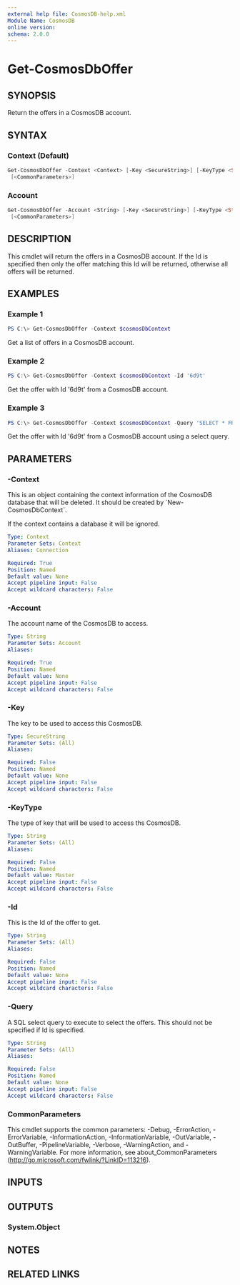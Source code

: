 ```yaml
---
external help file: CosmosDB-help.xml
Module Name: CosmosDB
online version:
schema: 2.0.0
---
```


# Get-CosmosDbOffer

## SYNOPSIS

Return the offers in a CosmosDB account.

## SYNTAX

### Context (Default)

```powershell
Get-CosmosDbOffer -Context <Context> [-Key <SecureString>] [-KeyType <String>] [-Id <String>] [-Query <String>]
 [<CommonParameters>]
```

### Account

```powershell
Get-CosmosDbOffer -Account <String> [-Key <SecureString>] [-KeyType <String>] [-Id <String>] [-Query <String>]
 [<CommonParameters>]
```

## DESCRIPTION

This cmdlet will return the offers in a CosmosDB account.
If the Id is specified then only the offer matching this
Id will be returned, otherwise all offers will be returned.

## EXAMPLES

### Example 1

```powershell
PS C:\> Get-CosmosDbOffer -Context $cosmosDbContext
```

Get a list of offers in a CosmosDB account.

### Example 2

```powershell
PS C:\> Get-CosmosDbOffer -Context $cosmosDbContext -Id '6d9t'
```

Get the offer with Id '6d9t' from a CosmosDB account.

### Example 3

```powershell
PS C:\> Get-CosmosDbOffer -Context $cosmosDbContext -Query 'SELECT * FROM root WHERE (root["id"] = "6d9t")'
```

Get the offer with Id '6d9t' from a CosmosDB account using
a select query.

## PARAMETERS

### -Context

This is an object containing the context information of the CosmosDB database
that will be deleted. It should be created by \`New-CosmosDbContext\`.

If the context contains a database it will be ignored.

```yaml
Type: Context
Parameter Sets: Context
Aliases: Connection

Required: True
Position: Named
Default value: None
Accept pipeline input: False
Accept wildcard characters: False
```

### -Account

The account name of the CosmosDB to access.

```yaml
Type: String
Parameter Sets: Account
Aliases:

Required: True
Position: Named
Default value: None
Accept pipeline input: False
Accept wildcard characters: False
```

### -Key

The key to be used to access this CosmosDB.

```yaml
Type: SecureString
Parameter Sets: (All)
Aliases:

Required: False
Position: Named
Default value: None
Accept pipeline input: False
Accept wildcard characters: False
```

### -KeyType

The type of key that will be used to access ths CosmosDB.

```yaml
Type: String
Parameter Sets: (All)
Aliases:

Required: False
Position: Named
Default value: Master
Accept pipeline input: False
Accept wildcard characters: False
```

### -Id

This is the Id of the offer to get.

```yaml
Type: String
Parameter Sets: (All)
Aliases:

Required: False
Position: Named
Default value: None
Accept pipeline input: False
Accept wildcard characters: False
```

### -Query

A SQL select query to execute to select the offers.
This should not be specified if Id is specified.

```yaml
Type: String
Parameter Sets: (All)
Aliases:

Required: False
Position: Named
Default value: None
Accept pipeline input: False
Accept wildcard characters: False
```

### CommonParameters

This cmdlet supports the common parameters: -Debug, -ErrorAction, -ErrorVariable, -InformationAction, -InformationVariable, -OutVariable, -OutBuffer, -PipelineVariable, -Verbose, -WarningAction, and -WarningVariable.
For more information, see about_CommonParameters (http://go.microsoft.com/fwlink/?LinkID=113216).

## INPUTS

## OUTPUTS

### System.Object

## NOTES

## RELATED LINKS
